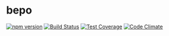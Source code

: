 bepo
====

[![npm version](https://badge.fury.io/js/bepo.svg)](https://www.npmjs.com/package/bepo)
[![Build Status](https://travis-ci.org/bcomnes/bepo.svg)](https://travis-ci.org/bcomnes/bepo)
[![Test Coverage](https://codeclimate.com/github/bcomnes/bepo/badges/coverage.svg)](https://codeclimate.com/github/bcomnes/bepo)
[![Code Climate](https://codeclimate.com/github/bcomnes/bepo/badges/gpa.svg)](https://codeclimate.com/github/bcomnes/bepo)
